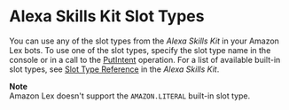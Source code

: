 # Alexa Skills Kit Slot Types<a name="built-in-alexa"></a>

You can use any of the slot types from the *Alexa Skills Kit* in your Amazon Lex bots\. To use one of the slot types, specify the slot type name in the console or in a call to the [PutIntent](API_PutIntent.md) operation\. For a list of available built\-in slot types, see [Slot Type Reference](https://developer.amazon.com/public/solutions/alexa/alexa-skills-kit/docs/built-in-intent-ref/slot-type-reference) in the *Alexa Skills Kit*\.

**Note**  
Amazon Lex doesn't support the `AMAZON.LITERAL` built\-in slot type\. 